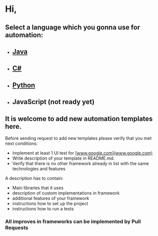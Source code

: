 # Hi, 
## Select a language which you gonna use for automation: 



- ## [Java](https://github.com/JetFree/JavaAutomation)
- ## [C#](https://github.com/JetFree/CSharpAutomation)
- ## [Python](https://github.com/JetFree/PythonAutomation)
- ## JavaScript (not ready yet)




## It is welcome to add new automation templates here. 

Before sending request to add new templates please verify that you met next conditions:
 - Implement at least 1 UI test for [www.google.com](www.google.com)
 - Write description of your template in README.md. 
 - Verify that there is no other framework already in list with the same technologies and features
 
 A description has to contain: 
 * Main libraries that it uses
 * description of custom implementations in framework
 * additional features of your framework
 * instructions how to set up the project
 * instructions how to run a tests
 
### All improves in frameworks can be implemented by Pull Requests
